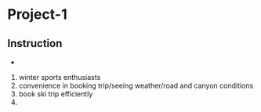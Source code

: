 # Project-1

## Instruction
*
1. winter sports enthusiasts
2. convenience in booking trip/seeing weather/road and canyon conditions
3. book ski trip efficiently
4. 
